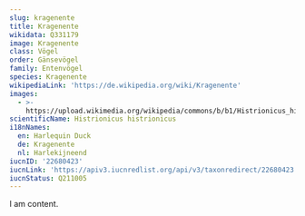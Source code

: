 ```yaml
---
slug: kragenente
title: Kragenente
wikidata: Q331179
image: Kragenente
class: Vögel
order: Gänsevögel
family: Entenvögel
species: Kragenente
wikipediaLink: 'https://de.wikipedia.org/wiki/Kragenente'
images:
  - >-
    https://upload.wikimedia.org/wikipedia/commons/b/b1/Histrionicus_histrionicus_drake_Barnegat.jpg
scientificName: Histrionicus histrionicus
i18nNames:
  en: Harlequin Duck
  de: Kragenente
  nl: Harlekijneend
iucnID: '22680423'
iucnLink: 'https://apiv3.iucnredlist.org/api/v3/taxonredirect/22680423'
iucnStatus: Q211005
---
```


I am content.
